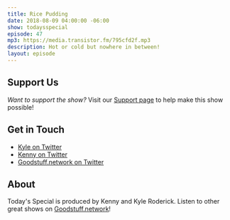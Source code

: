 ```yaml
---
title: Rice Pudding
date: 2018-08-09 04:00:00 -06:00
show: todaysspecial
episode: 47
mp3: https://media.transistor.fm/795cfd2f.mp3
description: Hot or cold but nowhere in between!
layout: episode
---
```


## Support Us
*Want to support the show?* Visit our [Support page](https://goodstuff.network/support) to help make this show possible!

## Get in Touch
- [Kyle on Twitter](http://twitter.com/dogburps)
- [Kenny on Twitter](http://twitter.com/kennyroderick_)
- [Goodstuff.network on Twitter](http://twitter.com/goodstufffm)
## About

Today's Special is produced by Kenny and Kyle Roderick. Listen to other great shows on [Goodstuff.network](http://goodstuff.network/shows)!